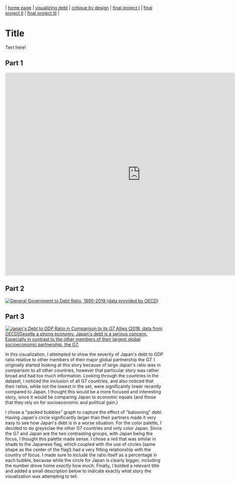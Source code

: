 | [home page](https://abhaygl.github.io/my-portfolio/) | [visualizing debt](visualizing-government-debt) | [critique by design](critique-by-design) | [final project I](final-project-part-one) | [final project II](final-project-part-two) | [final project III](final-project-part-three) |

# Title
Text here!

## Part 1

<iframe src="https://data.oecd.org/chart/7kpX" width="860" height="645" style="border: 0" mozallowfullscreen="true" webkitallowfullscreen="true" allowfullscreen="true"><a href="https://data.oecd.org/chart/7kpX" target="_blank">OECD Chart: General government debt, Total, % of GDP, Annual, 2018</a></iframe>

## Part 2

<div class='tableauPlaceholder' id='viz1706574036015' style='position: relative'><noscript><a href='#'><img alt='General Government to Debt Ratio, 1995-2019 (data provided by OECD) ' src='https:&#47;&#47;public.tableau.com&#47;static&#47;images&#47;Ge&#47;GenGovDebtRatio&#47;Sheet1&#47;1_rss.png' style='border: none' /></a></noscript><object class='tableauViz'  style='display:none;'><param name='host_url' value='https%3A%2F%2Fpublic.tableau.com%2F' /> <param name='embed_code_version' value='3' /> <param name='site_root' value='' /><param name='name' value='GenGovDebtRatio&#47;Sheet1' /><param name='tabs' value='no' /><param name='toolbar' value='yes' /><param name='static_image' value='https:&#47;&#47;public.tableau.com&#47;static&#47;images&#47;Ge&#47;GenGovDebtRatio&#47;Sheet1&#47;1.png' /> <param name='animate_transition' value='yes' /><param name='display_static_image' value='yes' /><param name='display_spinner' value='yes' /><param name='display_overlay' value='yes' /><param name='display_count' value='yes' /><param name='language' value='en-US' /><param name='filter' value='publish=yes' /></object></div>
<script type='text/javascript'>                    
  var divElement = document.getElementById('viz1706574036015');                    
  var vizElement = divElement.getElementsByTagName('object')[0];                    
  vizElement.style.width='100%';vizElement.style.height=(divElement.offsetWidth*0.75)+'px';                    
  var scriptElement = document.createElement('script');                    
  scriptElement.src = 'https://public.tableau.com/javascripts/api/viz_v1.js';                    
  vizElement.parentNode.insertBefore(scriptElement, vizElement);                
</script>

## Part 3

<div class='tableauPlaceholder' id='viz1706587875248' style='position: relative'><noscript><a href='#'><img alt='Japan&#39;s Debt to GDP Ratio in Comparison to its G7 Allies (2018, data from OECD)Despite a strong economy, Japan&#39;s debt is a serious concern. Especially in contrast to the other members of their largest global socioeconomic partnership, the G7. ' src='https:&#47;&#47;public.tableau.com&#47;static&#47;images&#47;Ja&#47;JapanDebtRatio&#47;Sheet12&#47;1_rss.png' style='border: none' /></a></noscript><object class='tableauViz'  style='display:none;'><param name='host_url' value='https%3A%2F%2Fpublic.tableau.com%2F' /> <param name='embed_code_version' value='3' /> <param name='site_root' value='' /><param name='name' value='JapanDebtRatio&#47;Sheet12' /><param name='tabs' value='no' /><param name='toolbar' value='yes' /><param name='static_image' value='https:&#47;&#47;public.tableau.com&#47;static&#47;images&#47;Ja&#47;JapanDebtRatio&#47;Sheet12&#47;1.png' /> <param name='animate_transition' value='yes' /><param name='display_static_image' value='yes' /><param name='display_spinner' value='yes' /><param name='display_overlay' value='yes' /><param name='display_count' value='yes' /><param name='language' value='en-US' /><param name='filter' value='publish=yes' /></object></div>
<script type='text/javascript'>
  var divElement = document.getElementById('viz1706587875248');
  var vizElement = divElement.getElementsByTagName('object')[0];
  vizElement.style.width='100%';vizElement.style.height=(divElement.offsetWidth*0.75)+'px';
  var scriptElement = document.createElement('script');
  scriptElement.src = 'https://public.tableau.com/javascripts/api/viz_v1.js';
  vizElement.parentNode.insertBefore(scriptElement, vizElement);
</script>

In this visualization, I attempted to show the severity of Japan's debt to GDP ratio relative to other members of their major global partnership the G7. I originally started looking at this story because of large Japan's ratio was in comparison to all other countries, however that particular story was rather broad and had too much information. Looking through the countries in the dataset, I noticed the inclusion of all G7 countries, and also noticed that their ratios, while not the lowest in the set, were significantly lower recently compared to Japan. I thought this would be a more focused and interesting story, since it would be comparing Japan to economic equals (and those that they rely on for socioeconomic and political gain.)

I chose a "packed bubbles" graph to capture the effect of "balooning" debt. Having Japan's circle significantly larger than their partners made it very easy to see how Japan's debt is in a worse situation. For the color palette, I decided to do greysclae the other G7 countries and only color Japan. Since the G7 and Japan are the two contrasting groups, with Japan being the focus, I thought this palette made sense. I chose a red that was similar in shade to the Japanese flag, which coupled with the use of circles (same shape as the center of the flag!) had a very fitting relationship with the country of focus. I made sure to include the ratio itself as a percentage in each bubble, because while the circle for Japan is clearly bigger, including the number drove home _exactly_ how much. Finally, I bolded a relevant title and added a small description below to indicate exactly what story the visualization was attempting to tell.
